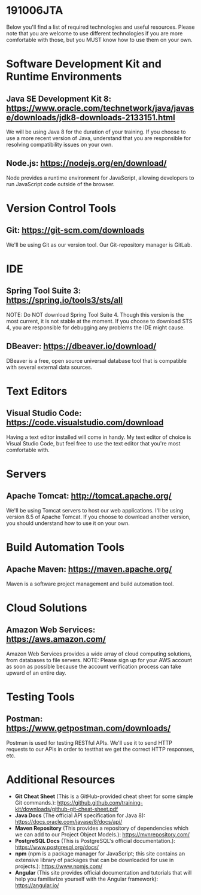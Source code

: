 # 191006JTA

Below you'll find a list of required technologies and useful resources. Please note that you are welcome to use different technologies if you are more comfortable with those, but you MUST know how to use them on your own.

Software Development Kit and Runtime Environments
=================================================

Java SE Development Kit 8: https://www.oracle.com/technetwork/java/javase/downloads/jdk8-downloads-2133151.html
---------------------------------------------------------------------------------------------------------------
We will be using Java 8 for the duration of your training. If you choose to use a more recent version of Java, understand that you are responsible for resolving compatibility issues on your own.

Node.js: https://nodejs.org/en/download/
----------------------------------------
Node provides a runtime environment for JavaScript, allowing developers to run JavaScript code outside of the browser.

Version Control Tools
=====================

Git: https://git-scm.com/downloads
----------------------------------
We'll be using Git as our version tool. Our Git-repository manager is GitLab.

IDE
===

Spring Tool Suite 3: https://spring.io/tools3/sts/all
-----------------------------------------------------
NOTE: Do NOT download Spring Tool Suite 4. Though this version is the most current, it is not stable at the moment. If you choose to download STS 4, you are responsible for debugging any problems the IDE might cause.

DBeaver: https://dbeaver.io/download/
-------------------------------------
DBeaver is a free, open source universal database tool that is compatible with several external data sources.

Text Editors
============

Visual Studio Code: https://code.visualstudio.com/download
----------------------------------------------------------
Having a text editor installed will come in handy. My text editor of choice is Visual Studio Code, but feel free to use the text editor that you're most comfortable with.

Servers
=======

Apache Tomcat: http://tomcat.apache.org/
----------------------------------------
We'll be using Tomcat servers to host our web applications. I'll be using version 8.5 of Apache Tomcat. If you choose to download another version, you should understand how to use it on your own.

Build Automation Tools
======================

Apache Maven: https://maven.apache.org/
---------------------------------------
Maven is a software project management and build automation tool.

Cloud Solutions
===============

Amazon Web Services: https://aws.amazon.com/
--------------------------------------------
Amazon Web Services provides a wide array of cloud computing solutions, from databases to file servers.
NOTE: Please sign up for your AWS account as soon as possible because the account verification process can take upward of an entire day.

Testing Tools
=============

Postman: https://www.getpostman.com/downloads/
----------------------------------------------

Postman is used for testing RESTful APIs. We'll use it to send HTTP requests to our APIs in order to testthat we get the correct HTTP responses, etc.

Additional Resources
====================

*  **Git Cheat Sheet** (This is a GitHub-provided cheat sheet for some simple Git commands.): https://github.github.com/training-kit/downloads/github-git-cheat-sheet.pdf
*  **Java Docs** (The official API specification for Java 8): https://docs.oracle.com/javase/8/docs/api/
*  **Maven Repository** (This provides a repository of dependencies which we can add to our Project Object Models.): https://mvnrepository.com/
*  **PostgreSQL Docs** (This is PostgreSQL's official documentation.): https://www.postgresql.org/docs/
*  **npm** (npm is a package manager for JavaScript; this site contains an extensive library of packages that can be downloaded for use in projects.): https://www.npmjs.com/
*  **Angular** (This site provides official documentation and tutorials that will help you familiarize yourself with the Angular framework): https://angular.io/
